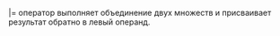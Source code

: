  |=   оператор выполняет объединение двух множеств и присваивает результат обратно в левый операнд.
 